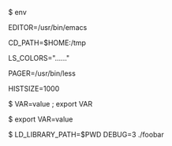 $ env 

EDITOR=/usr/bin/emacs

CD_PATH=$HOME:/tmp

LS_COLORS="......"

PAGER=/usr/bin/less

HISTSIZE=1000

$ VAR=value ; export VAR

$ export VAR=value

$ LD_LIBRARY_PATH=$PWD DEBUG=3 ./foobar